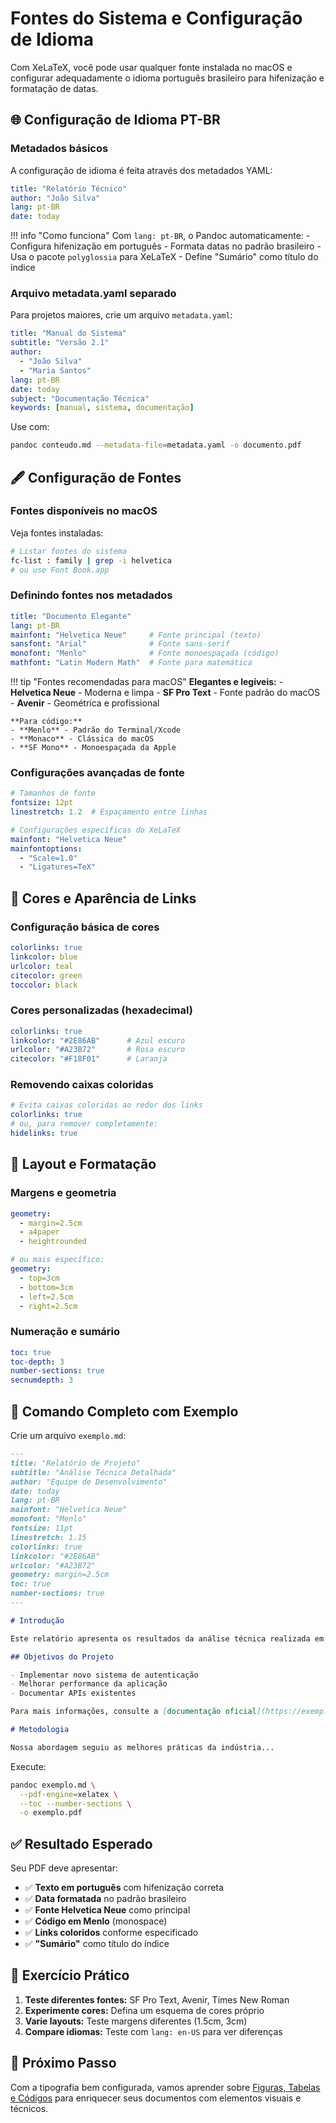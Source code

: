 # Fontes do Sistema e Configuração de Idioma

Com XeLaTeX, você pode usar qualquer fonte instalada no macOS e configurar adequadamente o idioma português brasileiro para hifenização e formatação de datas.

## 🌐 Configuração de Idioma PT-BR

### Metadados básicos
A configuração de idioma é feita através dos metadados YAML:

```yaml
title: "Relatório Técnico"
author: "João Silva"
lang: pt-BR
date: today
```

!!! info "Como funciona"
    Com `lang: pt-BR`, o Pandoc automaticamente:
    - Configura hifenização em português
    - Formata datas no padrão brasileiro
    - Usa o pacote `polyglossia` para XeLaTeX
    - Define "Sumário" como título do índice

### Arquivo metadata.yaml separado
Para projetos maiores, crie um arquivo `metadata.yaml`:

```yaml
title: "Manual do Sistema"
subtitle: "Versão 2.1"
author: 
  - "João Silva"
  - "Maria Santos"
lang: pt-BR
date: today
subject: "Documentação Técnica"
keywords: [manual, sistema, documentação]
```

Use com:
```bash
pandoc conteudo.md --metadata-file=metadata.yaml -o documento.pdf
```

## 🖋️ Configuração de Fontes

### Fontes disponíveis no macOS
Veja fontes instaladas:
```bash
# Listar fontes do sistema
fc-list : family | grep -i helvetica
# ou use Font Book.app
```

### Definindo fontes nos metadados

```yaml
title: "Documento Elegante"
lang: pt-BR
mainfont: "Helvetica Neue"     # Fonte principal (texto)
sansfont: "Arial"              # Fonte sans-serif
monofont: "Menlo"              # Fonte monoespaçada (código)
mathfont: "Latin Modern Math"  # Fonte para matemática
```

!!! tip "Fontes recomendadas para macOS"
    **Elegantes e legíveis:**
    - **Helvetica Neue** - Moderna e limpa
    - **SF Pro Text** - Fonte padrão do macOS
    - **Avenir** - Geométrica e profissional
    
    **Para código:**
    - **Menlo** - Padrão do Terminal/Xcode
    - **Monaco** - Clássica do macOS
    - **SF Mono** - Monoespaçada da Apple

### Configurações avançadas de fonte

```yaml
# Tamanhos de fonte
fontsize: 12pt
linestretch: 1.2  # Espaçamento entre linhas

# Configurações específicas do XeLaTeX
mainfont: "Helvetica Neue"
mainfontoptions: 
  - "Scale=1.0"
  - "Ligatures=TeX"
```

## 🎨 Cores e Aparência de Links

### Configuração básica de cores
```yaml
colorlinks: true
linkcolor: blue
urlcolor: teal
citecolor: green
toccolor: black
```

### Cores personalizadas (hexadecimal)
```yaml
colorlinks: true
linkcolor: "#2E86AB"      # Azul escuro
urlcolor: "#A23B72"       # Rosa escuro  
citecolor: "#F18F01"      # Laranja
```

### Removendo caixas coloridas
```yaml
# Evita caixas coloridas ao redor dos links
colorlinks: true
# ou, para remover completamente:
hidelinks: true
```

## 📐 Layout e Formatação

### Margens e geometria
```yaml
geometry:
  - margin=2.5cm
  - a4paper
  - heightrounded

# ou mais específico:
geometry:
  - top=3cm
  - bottom=3cm
  - left=2.5cm
  - right=2.5cm
```

### Numeração e sumário
```yaml
toc: true
toc-depth: 3
number-sections: true
secnumdepth: 3
```

## 🔧 Comando Completo com Exemplo

Crie um arquivo `exemplo.md`:

```markdown
---
title: "Relatório de Projeto"
subtitle: "Análise Técnica Detalhada"
author: "Equipe de Desenvolvimento"
date: today
lang: pt-BR
mainfont: "Helvetica Neue"
monofont: "Menlo"
fontsize: 11pt
linestretch: 1.15
colorlinks: true
linkcolor: "#2E86AB"
urlcolor: "#A23B72"
geometry: margin=2.5cm
toc: true
number-sections: true
---

# Introdução

Este relatório apresenta os resultados da análise técnica realizada em dezembro de 2024.

## Objetivos do Projeto

- Implementar novo sistema de autenticação
- Melhorar performance da aplicação
- Documentar APIs existentes

Para mais informações, consulte a [documentação oficial](https://exemplo.com).

# Metodologia

Nossa abordagem seguiu as melhores práticas da indústria...
```

Execute:
```bash
pandoc exemplo.md \
  --pdf-engine=xelatex \
  --toc --number-sections \
  -o exemplo.pdf
```

## ✅ Resultado Esperado

Seu PDF deve apresentar:

- ✅ **Texto em português** com hifenização correta
- ✅ **Data formatada** no padrão brasileiro  
- ✅ **Fonte Helvetica Neue** como principal
- ✅ **Código em Menlo** (monospace)
- ✅ **Links coloridos** conforme especificado
- ✅ **"Sumário"** como título do índice

## 🎯 Exercício Prático

1. **Teste diferentes fontes:** SF Pro Text, Avenir, Times New Roman
2. **Experimente cores:** Defina um esquema de cores próprio
3. **Varie layouts:** Teste margens diferentes (1.5cm, 3cm)
4. **Compare idiomas:** Teste com `lang: en-US` para ver diferenças

## 🚀 Próximo Passo

Com a tipografia bem configurada, vamos aprender sobre [Figuras, Tabelas e Códigos](04-figuras-tabelas-codigos.md) para enriquecer seus documentos com elementos visuais e técnicos.
